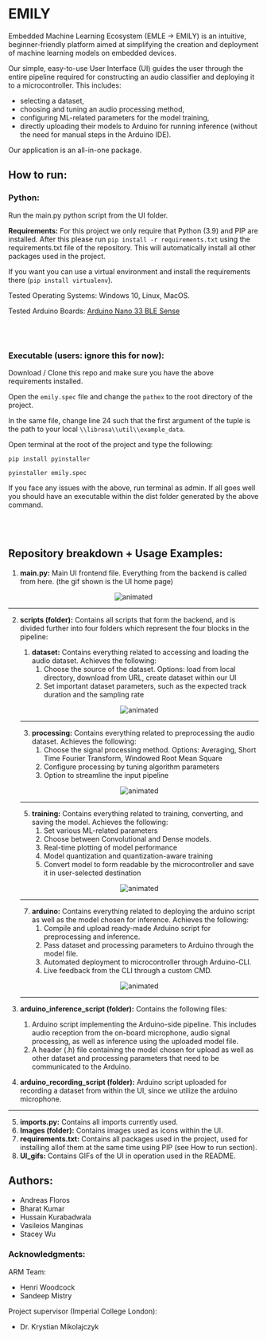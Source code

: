 # EMILY

Embedded Machine Learning Ecosystem (EMLE -> EMILY) is an intuitive, beginner-friendly platform aimed at simplifying the creation and deployment of machine learning models on embedded devices.

Our simple, easy-to-use User Interface (UI) guides the user through the entire pipeline required for constructing an audio classifier and deploying it to a microcontroller. This includes:

- selecting a dataset,
- choosing and tuning an audio processing method,
- configuring ML-related parameters for the model training,
- directly uploading their models to Arduino for running inference (without the need for manual steps in the Arduino IDE).

Our application is an all-in-one package.


## How to run:

### Python:
Run the main.py python script from the UI folder.

__Requirements:__ For this project we only require that Python (3.9) and PIP are installed. After this please run ```pip install -r requirements.txt``` using the requirements.txt file of the repository. This will automatically install all other packages used in the project.

If you want you can use a virtual environment and install the requirements there (```pip install virtualenv```).

Tested Operating Systems: Windows 10, Linux, MacOS.

Tested Arduino Boards: [Arduino Nano 33 BLE Sense](https://store.arduino.cc/arduino-nano-33-ble-sense)

<br/><br/>

### Executable (users: ignore this for now):
Download / Clone this repo and make sure you have the above requirements installed.

Open the ```emily.spec``` file and change the ```pathex``` to the root directory of the project.

In the same file, change line 24 such that the first argument of the tuple is the path to your local ```\\librosa\\util\\example_data```.

Open terminal at the root of the project and type the following:

```pip install pyinstaller```

```pyinstaller emily.spec```

If you face any issues with the above, run terminal as admin.
If all goes well you should have an executable within the dist folder generated by the above command.

<br/><br/>

## Repository breakdown + Usage Examples:

1. **main.py:** Main UI frontend file. Everything from the backend is called from here. (the gif shown is the UI home page)

<p align="center">
  <img src="UI_gifs/home_page.gif" alt="animated" />
</p>


---

2. **scripts (folder):** Contains all scripts that form the backend, and is divided further into four folders which represent the four blocks in the pipeline:

   1. **dataset:** Contains everything related to accessing and loading the audio dataset. Achieves the following:
      1. Choose the source of the dataset. Options: load from local directory, download from URL, create dataset within our UI
      2. Set important dataset parameters, such as the expected track duration and the sampling rate

   <p align="center">
     <img src="UI_gifs/dataset_page.gif" alt="animated" />
   </p>

   ---


   3. **processing:** Contains everything related to preprocessing the audio dataset. Achieves the following:
      1. Choose the signal processing method. Options: Averaging, Short Time Fourier Transform, Windowed Root Mean Square
      2. Configure processing by tuning algorithm parameters
      3. Option to streamline the input pipeline

   <p align="center">
     <img src="UI_gifs/processing_page.gif" alt="animated" />
   </p>

   ---

   5. **training:** Contains everything related to training, converting, and saving the model. Achieves the following:
      1. Set various ML-related parameters
      2. Choose between Convolutional and Dense models.
      3. Real-time plotting of model performance
      4. Model quantization and quantization-aware training
      5. Convert model to form readable by the microcontroller and save it in user-selected destination

   <p align="center">
     <img src="UI_gifs/training_page.gif" alt="animated" />
   </p>

   ---

   7. **arduino:** Contains everything related to deploying the arduino script as well as the model chosen for inference. Achieves the following:
      1. Compile and upload ready-made Arduino script for preprocessing and inference.
      2. Pass dataset and processing parameters to Arduino through the model file.
      3. Automated deployment to microcontroller through  Arduino-CLI.
      4. Live feedback from the CLI through a custom CMD.

   <p align="center">
     <img src="UI_gifs/arduino_page.gif" alt="animated" />
   </p>

   ---
3. **arduino_inference_script (folder):** Contains the following files:

   1. Arduino script implementing the Arduino-side pipeline. This includes audio reception from the on-board microphone, audio signal processing, as well as inference using the uploaded model file.
   2. A header (.h) file containing the model chosen for upload as well as other dataset and processing parameters that need to be communicated to the Arduino.
4. **arduino_recording_script (folder):** Arduino script uploaded for recording a dataset from within the UI, since we utilize the arduino microphone.

---

5. **imports.py:** Contains all imports currently used.
6. **Images (folder):** Contains images used as icons within the UI.
7. **requirements.txt:** Contains all packages used in the project, used for installing allof them at the same time using PIP (see How to run section).
8. **UI_gifs:** Contains GIFs of the UI in operation used in the README.

## Authors:

- Andreas Floros
- Bharat Kumar
- Hussain Kurabadwala
- Vasileios Manginas
- Stacey Wu

### Acknowledgments:

ARM Team:

- Henri Woodcock
- Sandeep Mistry

Project supervisor (Imperial College London):

- Dr. Krystian Mikolajczyk
